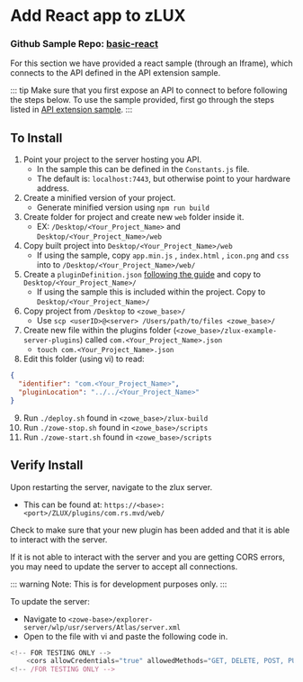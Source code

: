 # Add React app to zLUX

### Github Sample Repo: [basic-react](https://github.com/zowe/webui-scenarios/tree/master/basic-react)

For this section we have provided a react sample (through an Iframe), which connects to the API defined in the API extension sample.

::: tip
Make sure that you first expose an API to connect to before following the steps below. To use the sample provided, first go through the steps listed in [API extension sample](/samples/api.md).
:::

## To Install

1.  Point your project to the server hosting you API.
    - In the sample this can be defined in the `Constants.js` file.
    - The default is: `localhost:7443`, but otherwise point to your hardware address.
2.  Create a minified version of your project.
    - Generate minified version using `npm run build`
3.  Create folder for project and create new `web` folder inside it.
    - EX: `/Desktop/<Your_Project_Name>` and `Desktop/<Your_Project_Name>/web`
4.  Copy built project into `Desktop/<Your_Project_Name>/web`
    - If using the sample, copy `app.min.js` , `index.html` , `icon.png` and `css` into to `/Desktop/<Your_Project_Name>/web/`
5.  Create a `pluginDefinition.json` [following the guide](../guides/ReactJSUI.html#configuring-your-app-for-zowe) and copy to `Desktop/<Your_Project_Name>/`
    - If using the sample this is included within the project. Copy to `Desktop/<Your_Project_Name>/`
6.  Copy project from `/Desktop` to `<zowe_base>/`
    - Use `scp <userID>@<server> /Users/path/to/files <zowe_base>/`
7.  Create new file within the plugins folder (`<zowe_base>/zlux-example-server-plugins`) called `com.<Your_Project_Name>.json`
    - `touch com.<Your_Project_Name>.json`
8.  Edit this folder (using vi) to read:

```json
{
  "identifier": "com.<Your_Project_Name>",
  "pluginLocation": "../../<Your_Project_Name>"
}
```

9.  Run `./deploy.sh` found in `<zowe_base>/zlux-build`
10. Run `./zowe-stop.sh` found in `<zowe_base>/scripts`
11. Run `./zowe-start.sh` found in `<zowe_base>/scripts`

## Verify Install

Upon restarting the server, navigate to the zlux server.

- This can be found at: `https://<base>:<port>/ZLUX/plugins/com.rs.mvd/web/`

Check to make sure that your new plugin has been added and that it is able to interact with the server.

If it is not able to interact with the server and you are getting CORS errors, you may need to update the server to accept all connections.

::: warning
Note: This is for development purposes only.
:::

To update the server:

- Navigate to `<zowe-base>/explorer-server/wlp/usr/servers/Atlas/server.xml`
- Open to the file with vi and paste the following code in.

```javascript
<!-- FOR TESTING ONLY -->
    <cors allowCredentials="true" allowedMethods="GET, DELETE, POST, PUT, OPTIONS" allowedOrigins="*" allowedHeaders="*" domain="/"/>
<!-- /FOR TESTING ONLY -->
```
